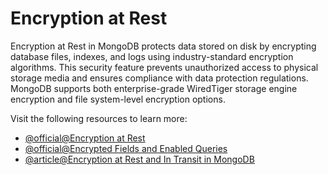 # Encryption at Rest

Encryption at Rest in MongoDB protects data stored on disk by encrypting database files, indexes, and logs using industry-standard encryption algorithms. This security feature prevents unauthorized access to physical storage media and ensures compliance with data protection regulations. MongoDB supports both enterprise-grade WiredTiger storage engine encryption and file system-level encryption options.

Visit the following resources to learn more:

- [@official@Encryption at Rest](https://www.mongodb.com/docs/manual/core/security-encryption-at-rest/)
- [@official@Encrypted Fields and Enabled Queries](https://www.mongodb.com/docs/manual/core/queryable-encryption/fundamentals/encrypt-and-query/)
- [@article@Encryption at Rest and In Transit in MongoDB](https://syskool.com/encryption-at-rest-and-in-transit-in-mongodb/)
